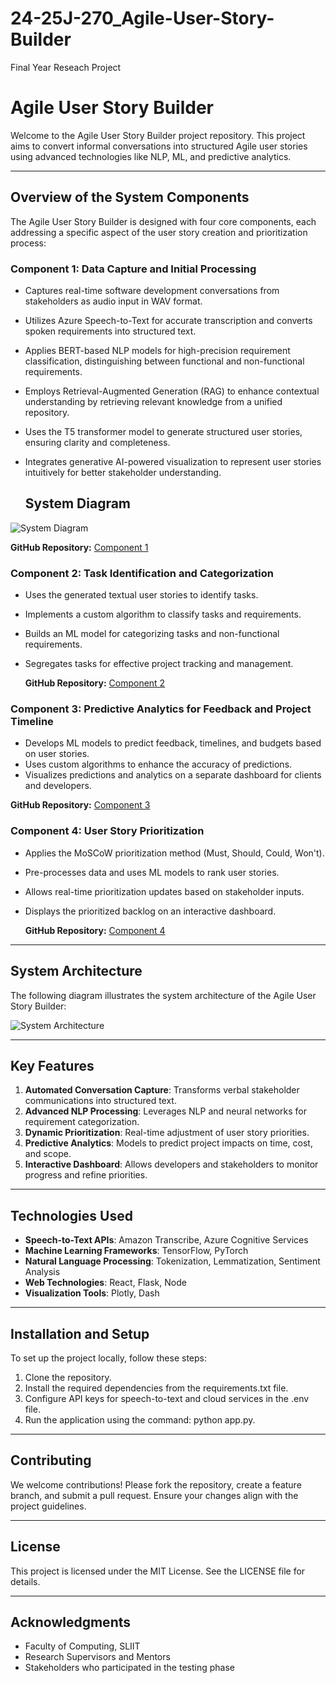 # 24-25J-270_Agile-User-Story-Builder
Final Year Reseach Project
# Agile User Story Builder

Welcome to the Agile User Story Builder project repository. This project aims to convert informal conversations into structured Agile user stories using advanced technologies like NLP, ML, and predictive analytics.

---

## Overview of the System Components

The Agile User Story Builder is designed with four core components, each addressing a specific aspect of the user story creation and prioritization process:

### **Component 1: Data Capture and Initial Processing**
- Captures real-time software development conversations from stakeholders as audio input in WAV format.
- Utilizes Azure Speech-to-Text for accurate transcription and converts spoken requirements into structured text.
- Applies BERT-based NLP models for high-precision requirement classification, distinguishing between functional and non-functional requirements.
- Employs Retrieval-Augmented Generation (RAG) to enhance contextual understanding by retrieving relevant knowledge from a unified repository.
- Uses the T5 transformer model to generate structured user stories, ensuring clarity and completeness.
- Integrates generative AI-powered visualization to represent user stories intuitively for better stakeholder understanding.

  ## System Diagram

![System Diagram](image.png)


**GitHub Repository:** [Component 1](https://github.com/sanduniDev/24-25J-270_Agile-User-Story-Builder/tree/Sathsarani-H.E.S)

### **Component 2: Task Identification and Categorization**
- Uses the generated textual user stories to identify tasks.
- Implements a custom algorithm to classify tasks and requirements.
- Builds an ML model for categorizing tasks and non-functional requirements.
- Segregates tasks for effective project tracking and management.

  **GitHub Repository:** [Component 2](https://github.com/sanduniDev/24-25J-270_Agile-User-Story-Builder/tree/Jasinge-Y.s)

### **Component 3: Predictive Analytics for Feedback and Project Timeline**
- Develops ML models to predict feedback, timelines, and budgets based on user stories.
- Uses custom algorithms to enhance the accuracy of predictions.
- Visualizes predictions and analytics on a separate dashboard for clients and developers.

  
**GitHub Repository:** [Component 3](https://github.com/sanduniDev/24-25J-270_Agile-User-Story-Builder/tree/Jonekkuhewa-R.R)

### **Component 4: User Story Prioritization**
- Applies the MoSCoW prioritization method (Must, Should, Could, Won't).
- Pre-processes data and uses ML models to rank user stories.
- Allows real-time prioritization updates based on stakeholder inputs.
- Displays the prioritized backlog on an interactive dashboard.

  **GitHub Repository:** [Component 4](https://github.com/sanduniDev/24-25J-270_Agile-User-Story-Builder/tree/Waidyasekara-D.S.H)

---

## System Architecture

The following diagram illustrates the system architecture of the Agile User Story Builder:

![System Architecture](https://github.com/user-attachments/assets/002c6e3a-6617-43dd-b066-23aab6118451)



---

## Key Features
1. **Automated Conversation Capture**: Transforms verbal stakeholder communications into structured text.
2. **Advanced NLP Processing**: Leverages NLP and neural networks for requirement categorization.
3. **Dynamic Prioritization**: Real-time adjustment of user story priorities.
4. **Predictive Analytics**: Models to predict project impacts on time, cost, and scope.
5. **Interactive Dashboard**: Allows developers and stakeholders to monitor progress and refine priorities.

---

## Technologies Used
- **Speech-to-Text APIs**: Amazon Transcribe, Azure Cognitive Services
- **Machine Learning Frameworks**: TensorFlow, PyTorch
- **Natural Language Processing**: Tokenization, Lemmatization, Sentiment Analysis
- **Web Technologies**: React, Flask, Node
- **Visualization Tools**: Plotly, Dash

---

## Installation and Setup
To set up the project locally, follow these steps:
1. Clone the repository.
2. Install the required dependencies from the requirements.txt file.
3. Configure API keys for speech-to-text and cloud services in the .env file.
4. Run the application using the command: python app.py.

---

## Contributing
We welcome contributions! Please fork the repository, create a feature branch, and submit a pull request. Ensure your changes align with the project guidelines.

---

## License
This project is licensed under the MIT License. See the LICENSE file for details.

---

## Acknowledgments
- Faculty of Computing, SLIIT
- Research Supervisors and Mentors
- Stakeholders who participated in the testing phase 
